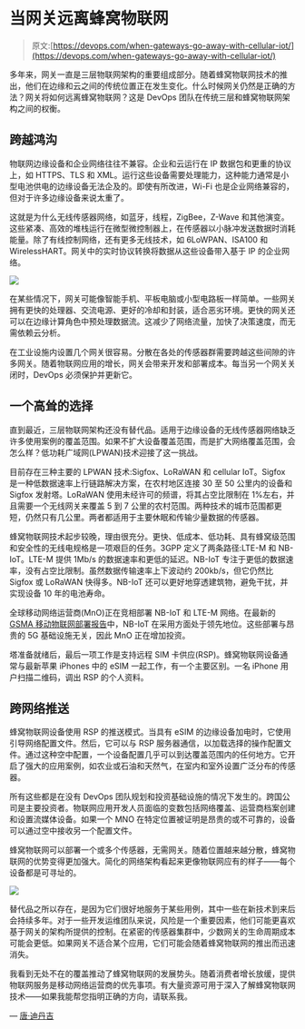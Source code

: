 # 当网关远离蜂窝物联网

> 原文:[https://devops.com/when-gateways-go-away-with-cellular-iot/](https://devops.com/when-gateways-go-away-with-cellular-iot/)

多年来，网关一直是三层物联网架构的重要组成部分。随着蜂窝物联网技术的推出，他们在边缘和云之间的传统位置正在发生变化。什么时候网关仍然是正确的方法？网关将如何远离蜂窝物联网？这是 DevOps 团队在传统三层和蜂窝物联网架构之间的权衡。

## **跨越鸿沟**

物联网边缘设备和企业网络往往不兼容。企业和云运行在 IP 数据包和更重的协议上，如 HTTPS、TLS 和 XML。运行这些设备需要处理能力，这种能力通常是小型电池供电的边缘设备无法企及的。即使有所改进，Wi-Fi 也是企业网络兼容的，但对于许多边缘设备来说太重了。

这就是为什么无线传感器网络，如蓝牙，线程，ZigBee，Z-Wave 和其他演变。这些紧凑、高效的堆栈运行在微型微控制器上，在传感器以小脉冲发送数据时消耗能量。除了有线控制网络，还有更多无线技术，如 6LoWPAN、ISA100 和 WirelessHART。网关中的实时协议转换将数据从这些设备带入基于 IP 的企业网络。

![](../Images/86ce12f8750b8e63464c0c52e109c844.png)

在某些情况下，网关可能像智能手机、平板电脑或小型电路板一样简单。一些网关拥有更快的处理器、交流电源、更好的冷却和封装，适合恶劣环境。更快的网关还可以在边缘计算角色中预处理数据流。这减少了网络流量，加快了决策速度，而无需依赖云分析。

在工业设施内设置几个网关很容易。分散在各处的传感器群需要跨越这些间隙的许多网关。随着物联网应用的增长，网关会带来开发和部署成本。每当另一个网关关闭时，DevOps 必须保护并更新它。

## **一个高耸的选择**

直到最近，三层物联网架构还没有替代品。适用于边缘设备的无线传感器网络缺乏许多使用案例的覆盖范围。如果不扩大设备覆盖范围，而是扩大网络覆盖范围，会怎么样？低功耗广域网(LPWAN)技术迎接了这一挑战。

目前存在三种主要的 LPWAN 技术:Sigfox、LoRaWAN 和 cellular IoT。Sigfox 是一种低数据速率上行链路解决方案，在农村地区连接 30 至 50 公里内的设备和 Sigfox 发射塔。LoRaWAN 使用未经许可的频谱，将其占空比限制在 1%左右，并且需要一个无线网关来覆盖 5 到 7 公里的农村范围。两种技术的城市范围都更短，仍然只有几公里。两者都适用于主要休眠和传输少量数据的传感器。

蜂窝物联网技术起步较晚，理由很充分。更快、低成本、低功耗、具有蜂窝级范围和安全性的无线电规格是一项艰巨的任务。3GPP 定义了两条路径:LTE-M 和 NB-IoT。LTE-M 提供 1Mb/s 的数据速率和更低的延迟。NB-IoT 专注于更低的数据速率，没有占空比限制。虽然数据传输速率上下波动约 200kb/s，但它仍然比 Sigfox 或 LoRaWAN 快得多。NB-IoT 还可以更好地穿透建筑物，避免干扰，并实现设备 10 年的电池寿命。

全球移动网络运营商(MnO)正在竞相部署 NB-IoT 和 LTE-M 网络。在最新的 [GSMA 移动物联网部署报告](https://www.gsma.com/iot/deployment-map/)中，NB-IoT 在采用方面处于领先地位。这些部署与昂贵的 5G 基础设施无关，因此 MnO 正在增加投资。

塔准备就绪后，最后一项工作是支持远程 SIM 卡供应(RSP)。蜂窝物联网设备通常与最新苹果 iPhones 中的 eSIM 一起工作，有一个主要区别。一名 iPhone 用户扫描二维码，调出 RSP 的个人资料。

## **跨网络推送**

蜂窝物联网设备使用 RSP 的推送模式。当具有 eSIM 的边缘设备加电时，它使用引导网络配置文件。然后，它可以与 RSP 服务器通信，以加载选择的操作配置文件。通过这种空中配置，一个设备配置几乎可以到达覆盖范围内的任何地方。它开启了强大的应用案例，如农业或石油和天然气，在室内和室外设置广泛分布的传感器。

所有这些都是在没有 DevOps 团队规划和投资基础设施的情况下发生的。跨国公司是主要投资者。物联网应用开发人员面临的变数包括网络覆盖、运营商档案创建和设置流媒体设备。如果一个 MNO 在特定位置被证明是昂贵的或不可靠的，设备可以通过空中接收另一个配置文件。

蜂窝物联网可以部署一个或多个传感器，无需网关。随着位置越来越分散，蜂窝物联网的优势变得更加强大。简化的网络架构看起来更像物联网应有的样子——每个设备都是可寻址的。

![](../Images/6bc7ea57ca27afbe47bcae5fb1b72b51.png)

替代品之所以存在，是因为它们很好地服务于某些用例，其中一些在新技术到来后会持续多年。对于一些开发运维团队来说，风险是一个重要因素，他们可能更喜欢基于网关的架构所提供的控制。在紧密的传感器集群中，少数网关的生命周期成本可能会更低。如果网关不适合某个应用，它们可能会随着蜂窝物联网的推出而迅速消失。

我看到无处不在的覆盖推动了蜂窝物联网的发展势头。随着消费者增长放缓，提供物联网服务是移动网络运营商的优先事项。有大量资源可用于深入了解蜂窝物联网技术——如果我能帮您指明正确的方向，请联系我。

— [唐·迪丹吉](https://devops.com/author/don-dingee/)